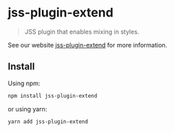 # jss-plugin-extend

> JSS plugin that enables mixing in styles.

See our website [jss-plugin-extend](https://cssinjs.org/jss-plugin-extend?v=v10.0.0-alpha.8) for more information.

## Install

Using npm:

```sh
npm install jss-plugin-extend
```

or using yarn:

```sh
yarn add jss-plugin-extend
```
